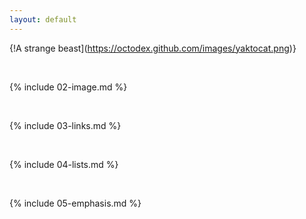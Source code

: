 ```yaml
---
layout: default
---
```

{!A strange beast](https://octodex.github.com/images/yaktocat.png)}

<br>

{% include 02-image.md %}

<br>

{% include 03-links.md %}

<br>

{% include 04-lists.md %}

<br>

{% include 05-emphasis.md %}